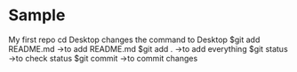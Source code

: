 # Sample
My first repo
cd Desktop changes the command to Desktop
$git add README.md ->to add README.md
$git add .  ->to add everything
$git status   ->to check status
$git commit    ->to commit changes
